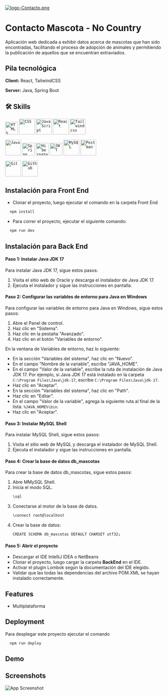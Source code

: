 [![logo-Contacto.png](https://i.postimg.cc/7PM4fnYk/logo-Contacto.png)](https://postimg.cc/XXJmPFCH)

# Contacto Mascota - No Country

Aplicación web dedicada a exhibir datos acerca de mascotas que han sido encontradas, facilitando el proceso de adopción de animales y permitiendo la publicación de aquellos que se encuentran extraviados.

## Pila tecnológica

**Client:** React, TailwindCSS

**Server:** Java, Spring Boot

## 🛠 Skills

<code><img height="40" src="https://www.vectorlogo.zone/logos/w3_html5/w3_html5-ar21.svg" alt="HTML5"/></code>
<code><img height="50" src="https://www.vectorlogo.zone/logos/w3_css/w3_css-ar21.svg" alt="CSS"/></code>
<code><img height="50" src="https://www.vectorlogo.zone/logos/javascript/javascript-ar21.svg" alt="JavaScript"/></code>
<code><img height="50" src="https://www.vectorlogo.zone/logos/reactjs/reactjs-ar21.svg" alt="React"/></code>
<code><img height="50" src="https://www.vectorlogo.zone/logos/tailwindcss/tailwindcss-ar21.svg" alt="Tailwindcss"/></code>

<code><img height="50" src="https://www.vectorlogo.zone/logos/java/java-ar21.svg" alt="Java"/></code>
<code><img height="40" src="https://www.vectorlogo.zone/logos/springio/springio-ar21.svg" alt="Spring"/></code>
<code><img height="40" src="https://www.vectorlogo.zone/logos/hibernate/hibernate-ar21.svg" alt="Hibernate"/></code>
<code><img height="40" src="https://img.shields.io/badge/JWT-black?style=for-the-badge&logo=JSON%20web%20tokens" alt="JWT"/></code>
<code><img height="50" src="https://www.vectorlogo.zone/logos/mysql/mysql-ar21.svg" alt="MySQL"/></code>
<code><img height="50" src="https://www.vectorlogo.zone/logos/getpostman/getpostman-ar21.svg" alt="Postman"/></code>

<code><img height="50" src="https://www.vectorlogo.zone/logos/git-scm/git-scm-ar21.svg" alt="Git"/></code>
<code><img height="50" src="https://www.vectorlogo.zone/logos/github/github-ar21.svg" alt="Github"/></code>

## Instalación para Front End

- Clonar el proyecto, luego ejecutar el comando en la carpeta Front End

```bash
  npm install
```

- Para correr el proyecto, ejecutar el siguiente comando:

```bash
  npm run dev
```

## Instalación para Back End

#### Paso 1: Instalar Java JDK 17
Para instalar Java JDK 17, sigue estos pasos:
1. Visita el sitio web de Oracle y descarga el instalador de Java JDK 17.
2. Ejecuta el instalador y sigue las instrucciones en pantalla.

#### Paso 2: Configurar las variables de entorno para Java en Windows
Para configurar las variables de entorno para Java en Windows, sigue estos pasos:
1. Abre el Panel de control.
2. Haz clic en "Sistema".
3. Haz clic en la pestaña "Avanzado".
4. Haz clic en el botón "Variables de entorno".

En la ventana de Variables de entorno, haz lo siguiente:
- En la sección "Variables del sistema", haz clic en "Nuevo".
- En el campo "Nombre de la variable", escribe "JAVA_HOME".
- En el campo "Valor de la variable", escribe la ruta de instalación de Java JDK 17. Por ejemplo, si Java JDK 17 está instalado en la carpeta `C:\Program Files\Java\jdk-17`, escribe `C:\Program Files\Java\jdk-17`.
- Haz clic en "Aceptar".
- En la sección "Variables del sistema", haz clic en "Path".
- Haz clic en "Editar".
- En el campo "Valor de la variable", agrega la siguiente ruta al final de la lista: `%JAVA_HOME%\bin`.
- Haz clic en "Aceptar".

#### Paso 3: Instalar MySQL Shell
Para instalar MySQL Shell, sigue estos pasos:

1. Visita el sitio web de MySQL y descarga el instalador de MySQL Shell.
2. Ejecuta el instalador y sigue las instrucciones en pantalla.

#### Paso 4: Crear la base de datos db_mascotas
Para crear la base de datos db_mascotas, sigue estos pasos:

1. Abre MMySQL Shell.
2. Inicia el modo SQL.
   ```bash
   \sql
   ```
3. Conectarse al motor de la base de datos.
   ```bash
   \connect root@localhost
   ```
4. Crear la base de datos:
   ```bash
   CREATE SCHEMA db_mascotas DEFAULT CHARSET utf32;
   ```
#### Paso 5: Abrir el proyecto
- Descargar el IDE IntelliJ IDEA o NetBeans
- Clonar el proyecto, luego cargar la carpeta **BackEnd** en el IDE.
- Activar el plugin Lombok según la documentación del IDE elegido.
- Validar que las todas las dependencias del archivo POM.XML se hayan instalado correctamente.

## Features

- Multiplataforma

## Deployment

Para desplegar este proyecto ejecutar el comando

```bash
  npm run deploy
```

## Demo

## Screenshots

![App Screenshot](https://via.placeholder.com/468x300?text=App+Screenshot+Here)
